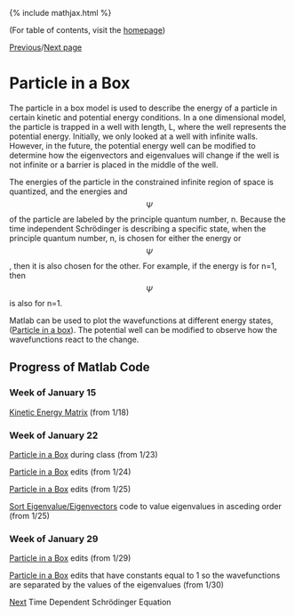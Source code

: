 {% include mathjax.html %}

(For table of contents, visit the [homepage](/README.md))

[Previous](TISE.md)/[Next page](TDSE.md)

# Particle in a Box 

The particle in a box model is used to describe the energy of a particle in certain kinetic and potential energy conditions. In a one dimensional model, the particle is trapped in a well with length, L, where the well represents the potential energy. Initially, we only looked at a well with infinite walls. However, in the future, the potential energy well can be modified to determine how the eigenvectors and eigenvalues will change if the well is not infinite or a barrier is placed in the middle of the well. 

The energies of the particle in the constrained infinite region of space is quantized, and the energies and $$\Psi$$ of the particle are labeled by the principle quantum number, n. Because the time independent Schrödinger is describing a specific state, when the principle quantum number, n, is chosen for either the energy or $$\Psi$$, then it is also chosen for the other. For example, if the energy is for n=1, then $$\Psi$$ is also for n=1.

Matlab can be used to plot the wavefunctions at different energy states, ([Particle in a box](PIB5.m)). The potential well can be modified to observe how the wavefunctions react to the change. 

## Progress of Matlab Code

### Week of January 15 
[Kinetic Energy Matrix](/kinetic.m) (from 1/18)
### Week of January 22
[Particle in a Box](PIB.m) during class (from 1/23)

[Particle in a Box](PIB2.m) edits (from 1/24)

[Particle in a Box](PIB3.m) edits (from 1/25)

[Sort Eigenvalue/Eigenvectors](eigsort.m) code to value eigenvalues in asceding order (from 1/25)
### Week of January 29
[Particle in a Box](PIB4.m) edits (from 1/29)

[Particle in a Box](PIB5.m) edits that have constants equal to 1 so the wavefunctions are separated by the values of the eigenvalues (from 1/30)

[Next](TDSE.md) Time Dependent Schrödinger Equation
